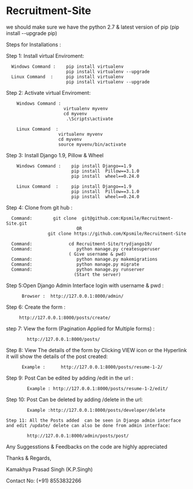 # Recruitment-Site
we should make sure we have the python 2.7 &  latest version of pip (pip install --upgrade pip)

Steps for Installations :

Step 1: Install virtual Enviroment:

      Windows Command :    pip install virtualenv
                           pip install virtualenv --upgrade 
      Linux Command  :     pip install virtualenv
                           pip install virtualenv --upgrade
      
Step 2: Activate virtual Enviroment:

        Windows Command :    
                          virtualenv myvenv
                          cd myvenv
                           .\Scripts\activate
                          
        Linux Command  :     
                        virtualenv myvenv
                        cd myvenv
                        source myvenv/bin/activate
                        
 Step 3: Install Django 1.9, Pillow & Wheel
 
        Windows Command :    pip install Django==1.9
                             pip install  Pillow==3.1.0
                             pip install  wheel==0.24.0
                             
        Linux Command  :     pip install Django==1.9
                             pip install  Pillow==3.1.0
                             pip install  wheel==0.24.0
                             
                             
 Step 4:  Clone from git hub  :   
 
      Command:        git clone  git@github.com:Kpsmile/Recruitment-Site.git
                               OR
                    git clone https://github.com/Kpsmile/Recruitment-Site
                    
      Command:              cd Recruitment-Site/trydjango19/
      Command:                 python manage.py createsuperuser
                            ( Give username & pwd)
      Command:                 python manage.py makemigrations
      Command:                 python manage.py migrate
      Command:                 python manage.py runserver
                              (Start the server)
    
 Step 5:Open Django Admin Interface  login with username & pwd :

          Browser :  http://127.0.0.1:8000/admin/
 
 
 Step 6: Create  the form :
 
         http://127.0.0.1:8000/posts/create/
         
  step 7:  View  the form (Pagination Applied for  Multiple forms) :
  
            http://127.0.0.1:8000/posts/
            
  Step 8: View The details  of the form by  Clicking VIEW icon or  the Hyperlink  it will show the details of  the post created:
  
          Example :      http://127.0.0.1:8000/posts/resume-1-2/
          
   Step 9: Post Can be edited by  adding /edit in the url  :
   
            Example : http://127.0.0.1:8000/posts/resume-1-2/edit/
            
   Step 10: Post Can be deleted by  adding /delete in the url:
   
            Example :http://127.0.0.1:8000/posts/developer/delete
            
    Step 11: All the Posts added  can be seen in Django admin interface and edit /update/ delete can also be done from admin interface:
    
            http://127.0.0.1:8000/admin/posts/post/
            
            
 
 
 Any Suggesstions & Feedbacks on the code are highly appreciated

Thanks & Regards,

Kamakhya Prasad Singh (K.P.Singh)

 Contact No: (+91) 8553832266
    
    
         
